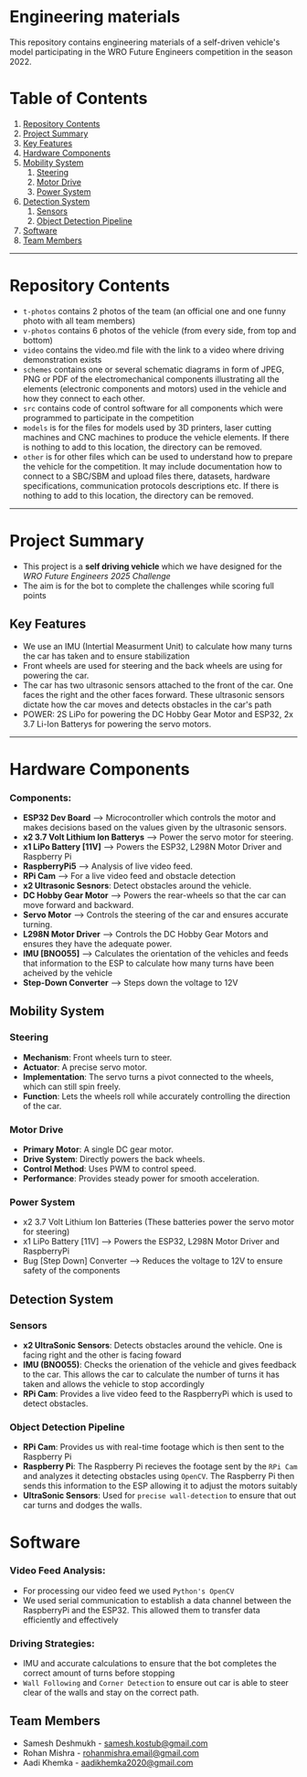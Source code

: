 Engineering materials
====

This repository contains engineering materials of a self-driven vehicle's model participating in the WRO Future Engineers competition in the season 2022.

# Table of Contents

1. [Repository Contents](#repository-contents)
2. [Project Summary](#project-summary)
3. [Key Features](#key-features)
4. [Hardware Components](#hardware-components)
5. [Mobility System](#mobility-system)
    1. [Steering](#steering)
    2. [Motor Drive](#motor-drive)
    3. [Power System](#power-system)
6. [Detection System](#detection-system)
    1. [Sensors](#sensors)
    2. [Object Detection Pipeline](#object-detection-pipeline)
7. [Software](#software)
8. [Team Members](#team-members)

---

# Repository Contents

* `t-photos` contains 2 photos of the team (an official one and one funny photo with all team members)
* `v-photos` contains 6 photos of the vehicle (from every side, from top and bottom)
* `video` contains the video.md file with the link to a video where driving demonstration exists
* `schemes` contains one or several schematic diagrams in form of JPEG, PNG or PDF of the electromechanical components illustrating all the elements (electronic components and motors) used in the vehicle and how they connect to each other.
* `src` contains code of control software for all components which were programmed to participate in the competition
* `models` is for the files for models used by 3D printers, laser cutting machines and CNC machines to produce the vehicle elements. If there is nothing to add to this location, the directory can be removed.
* `other` is for other files which can be used to understand how to prepare the vehicle for the competition. It may include documentation how to connect to a SBC/SBM and upload files there, datasets, hardware specifications, communication protocols descriptions etc. If there is nothing to add to this location, the directory can be removed.

---

# Project Summary

- This project is a **self driving vehicle** which we have designed for the *WRO Future Engineers 2025 Challenge*
- The aim is for the bot to complete the challenges while scoring full points

## Key Features

- We use an IMU (Intertial Measurment Unit) to calculate how many turns the car has taken and to ensure stabilization
- Front wheels are used for steering and the back wheels are using for powering the car.
- The car has two ultrasonic sensors attached to the front of the car. One faces the right and the other faces forward. These ultrasonic sensors dictate how the car moves and detects obstacles in the car's path
- POWER: 2S LiPo for powering the DC Hobby Gear Motor and ESP32, 2x 3.7 Li-Ion Batterys for powering the servo motors.

---

# Hardware Components

### Components:

- **ESP32 Dev Board** --> Microcontroller which controls the motor and makes decisions based on the values given by the ultrasonic sensors.
- **x2 3.7 Volt Lithium Ion Batterys** --> Power the servo motor for steering.
- **x1 LiPo Battery [11V]** --> Powers the ESP32, L298N Motor Driver and Raspberry Pi
- **RaspberryPi5** --> Analysis of live video feed.
- **RPi Cam** --> For a live video feed and obstacle detection
- **x2 Ultrasonic Sesnors**: Detect obstacles around the vehicle.
- **DC Hobby Gear Motor** --> Powers the rear-wheels so that the car can move forward and backward.
- **Servo Motor** --> Controls the steering of the car and ensures accurate turning.
- **L298N Motor Driver** --> Controls the DC Hobby Gear Motors and ensures they have the adequate power.
- **IMU [BNO055]** --> Calculates the orientation of the vehicles and feeds that information to the ESP to calculate how many turns have been acheived by the vehicle
- **Step-Down Converter** --> Steps down the voltage to 12V
## Mobility System

### Steering
- **Mechanism**: Front wheels turn to steer.
- **Actuator**: A precise servo motor.
- **Implementation**: The servo turns a pivot connected to the wheels, which can still spin freely.
- **Function**: Lets the wheels roll while accurately controlling the direction of the car.

### Motor Drive
- **Primary Motor**: A single DC gear motor.
- **Drive System**: Directly powers the back wheels.
- **Control Method**: Uses PWM to control speed.
- **Performance**: Provides steady power for smooth acceleration.

### Power System
- x2 3.7 Volt Lithium Ion Batteries (These batteries power the servo motor for steering)
- x1 LiPo Battery [11V] --> Powers the ESP32, L298N Motor Driver and RaspberryPi
- Bug [Step Down] Converter --> Reduces the voltage to 12V to ensure safety of the components

## Detection System

### Sensors
- **x2 UltraSonic Sensors**: Detects obstacles around the vehicle. One is facing right and the other is facing foward
- **IMU (BNO055)**: Checks the orienation of the vehicle and gives feedback to the car. This allows the car to calculate the number of turns it has taken and allows the vehicle to stop accordingly
- **RPi Cam**: Provides a live video feed to the RaspberryPi which is used to detect obstacles.

### Object Detection Pipeline
- **RPi Cam**: Provides us with real-time footage which is then sent to the Raspberry Pi
- **Raspberry Pi**: The Raspberry Pi recieves the footage sent by the `RPi Cam` and analyzes it detecting obstacles using `OpenCV`. The Raspberry Pi then sends this information to the ESP allowing it to adjust the motors suitably
- **UltraSonic Sensors**: Used for `precise wall-detection` to ensure that out car turns and dodges the walls.

# Software

### Video Feed Analysis:
- For processing our video feed we used `Python's OpenCV`
- We used serial communication to establish a data channel between the RaspberryPi and the ESP32. This allowed them to transfer data efficiently and effectively

### Driving Strategies:
- IMU and accurate calculations to ensure that the bot completes the correct amount of turns before stopping
- `Wall Following` and `Corner Detection` to ensure out car is able to steer clear of the walls and stay on the correct path.
     
## Team Members
 * Samesh Deshmukh - samesh.kostub@gmail.com
 * Rohan Mishra  - rohanmishra.email@gmail.com
 * Aadi Khemka - aadikhemka2020@gmail.com


